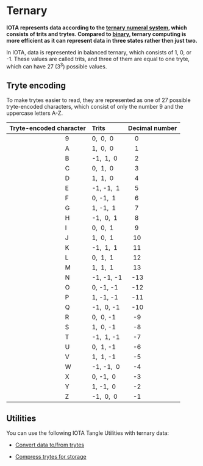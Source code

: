 # Ternary

**IOTA represents data according to the [ternary numeral system](https://en.wikipedia.org/wiki/Ternary_numeral_system), which consists of trits and trytes. Compared to [binary](https://en.wikipedia.org/wiki/Binary_number), ternary computing is more efficient as it can represent data in three states rather then just two.**

In IOTA, data is represented in balanced ternary, which consists of 1, 0, or -1. These values are called trits, and three of them are equal to one tryte, which can have 27 (3<sup>3</sup>) possible values.

## Tryte encoding

To make trytes easier to read, they are represented as one of 27 possible tryte-encoded characters, which consist of only the number 9 and the uppercase letters A-Z.

|**Tryte-encoded character**| **Trits**| **Decimal number**|
|:----------------------|:-----|:--------------|
|                                  9|  0,  0,  0 |     0|
|                                  A|  1,  0,  0 |     1|
|                                  B| -1,  1,  0 |     2|
|                                  C|  0,  1,  0 |     3|
|                                  D|  1,  1,  0 |     4|
|                                  E| -1, -1,  1 |     5|
|                                  F|  0, -1,  1 |     6|
|                                  G|  1, -1,  1 |     7|
|                                  H| -1,  0,  1 |     8|
|                                  I|  0,  0,  1 |     9|
|                                  J|  1,  0,  1 |    10|
|                                  K| -1,  1,  1 |    11|
|                                  L|  0,  1,  1 |    12|
|                                  M|  1,  1,  1 |    13|
|                                  N| -1, -1, -1 |   -13|
|                                  O|  0, -1, -1 |   -12|
|                                  P|  1, -1, -1 |   -11|
|                                  Q| -1,  0, -1 |   -10|
|                                  R|  0,  0, -1 |    -9|
|                                  S|  1,  0, -1 |    -8|
|                                  T| -1,  1, -1 |    -7|
|                                  U|  0,  1, -1 |    -6|
|                                  V|  1,  1, -1 |    -5|
|                                  W| -1, -1,  0 |    -4|
|                                  X|  0, -1,  0 |    -3|
|                                  Y|  1, -1,  0 |    -2|
|                                  Z| -1,  0,  0 |    -1|

## Utilities

You can use the following IOTA Tangle Utilities with ternary data:

- [Convert data to/from trytes](https://utils.iota.org/text-conversion)

- [Compress trytes for storage](https://utils.iota.org/compress)